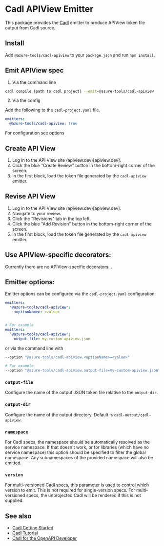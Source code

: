 # Cadl APIView Emitter

This package provides the [Cadl](https://github.com/microsoft/cadl) emitter to produce APIView token file output from Cadl source.

## Install

Add `@azure-tools/cadl-apiview` to your `package.json` and run `npm install`.

## Emit APIView spec

1. Via the command line

```bash
cadl compile {path to cadl project} --emit=@azure-tools/cadl-apiview
```

2. Via the config

Add the following to the `cadl-project.yaml` file.

```yaml
emitters:
  @azure-tools/cadl-apiview: true
```

For configuration [see options](#emitter-options)

## Create API View

1. Log in to the API View site (apiview.dev)[apiview.dev].
2. Click the blue "Create Review" button in the bottom-right corner of the screen.
3. In the first block, load the token file generated by the `cadl-apiview` emitter.

## Revise API View

1. Log in to the API View site (apiview.dev)[apiview.dev].
2. Navigate to your review.
3. Click the "Revisions" tab in the top left.
4. Click the blue "Add Revision" button in the bottom-right corner of the screen.
5. In the first block, load the token file generated by the `cadl-apiview` emitter.

## Use APIView-specific decorators:

Currently there are no APIView-specific decorators...

## Emitter options:

Emitter options can be configured via the `cadl-project.yaml` configuration:

```yaml
emitters:
  '@azure-tools/cadl-apiview':
    <optionName>: <value>


# For example
emitters:
  '@azure-tools/cadl-apiview':
    output-file: my-custom-apiview.json
```

or via the command line with

```bash
--option "@azure-tools/cadl-apiview.<optionName>=<value>"

# For example
--option "@azure-tools/cadl-apiview.output-file=my-custom-apiview.json"
```

### `output-file`

Configure the name of the output JSON token file relative to the `output-dir`.

### `output-dir`

Configure the name of the output directory. Default is `cadl-output/cadl-apiview`.

### `namespace`

For Cadl specs, the namespace should be automatically resolved as the service namespace. If
that doesn't work, or for libraries (which have no service namespace) this option should be
specified to filter the global namespace. Any subnamespaces of the provided namespace will
also be emitted.

### `version`

For multi-versioned Cadl specs, this parameter is used to control which version to emit. This
is not required for single-version specs. For multi-versioned specs, the unprojected Cadl will
be rendered if this is not supplied.

## See also

- [Cadl Getting Started](https://github.com/microsoft/cadl#getting-started)
- [Cadl Tutorial](https://github.com/microsoft/cadl/blob/main/docs/tutorial.md)
- [Cadl for the OpenAPI Developer](https://github.com/microsoft/cadl/blob/main/docs/cadl-for-openapi-dev.md)
